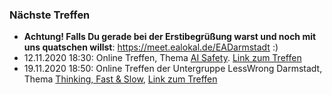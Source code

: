 ### Nächste Treffen

  * __Achtung! Falls Du gerade bei der Erstibegrüßung warst und noch mit uns quatschen willst__: https://meet.ealokal.de/EADarmstadt :)
  * 12.11.2020 18:30: Online Treffen, Thema [AI Safety](https://en.wikipedia.org/wiki/AI_control_problem). [Link zum Treffen](https://meet.ealokal.de/EADarmstadt)
  * 19.11.2020 18:50: Online Treffen der Untergruppe LessWrong Darmstadt, Thema [Thinking, Fast & Slow](https://en.wikipedia.org/wiki/Thinking,_Fast_and_Slow), [Link zum Treffen](https://meet.ealokal.de/lesswrongDarmstadt)
